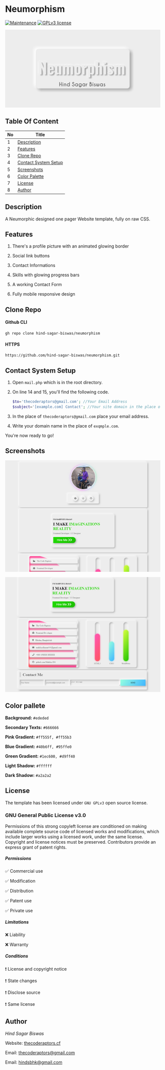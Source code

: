 # Neumorphism
[![Maintenance](https://img.shields.io/badge/Maintained%3F-yes-green.svg)](https://github.com/hind-sagar-biswas/neumorphism)
[![GPLv3 license](https://img.shields.io/badge/License-GPLv3-blue.svg)](https://github.com/hind-sagar-biswas/neumorphism/blob/main/LICENSE)

![Neumorphism by Hind](https://github.com/hind-sagar-biswas/neumorphism/blob/main/img/neumorphism.png)

## Table Of Content

No|Title
----|----
1|[Description](https://github.com/hind-sagar-biswas/neumorphism#Description)
2|[Features](https://github.com/hind-sagar-biswas/neumorphism#Features)
3|[Clone Repo](https://github.com/hind-sagar-biswas/neumorphism#clone-repo)
4|[Contact System Setup](https://github.com/hind-sagar-biswas/neumorphism#contact-system-setup)
5|[Screenshots](https://github.com/hind-sagar-biswas/neumorphism#Screenshots)
6|[Color Palette](https://github.com/hind-sagar-biswas/neumorphism#color-pallete)
7|[License](https://github.com/hind-sagar-biswas/neumorphism#License)
8|[Author](https://github.com/hind-sagar-biswas/neumorphism#Author)

## Description

A Neumorphic designed one pager Website template, fully on raw CSS.

## Features

1. There's a profile picture with an animated glowing border

1. Social link buttons

1. Contact Informations

1. Skills with glowing progress bars

1. A working Contact Form

1. Fully mobile responsive design

## Clone Repo

#### Github CLI

```
gh repo clone hind-sagar-biswas/neumorphism
```

#### HTTPS

```
https://github.com/hind-sagar-biswas/neumorphism.git
```

## Contact System Setup

1. Open `mail.php` which is in the root directory.

1. On line 14 and 15, you'll find the following code.
    ```php
    $to='thecoderaptors@gmail.com'; //Your Email Address
    $subject='[example.com] Contact'; //Your site domain in the place of example.com
    ```

1. In the place of `thecoderaptors@gmail.com` place your email address.

1. Write your domain name in the place of `exqmple.com`.

You're now ready to go!

## Screenshots
![Screenshot 1](https://github.com/MAHFUZ-004/neumorphism/blob/main/img/n01.png)

![Screenshot 2](https://github.com/MAHFUZ-004/neumorphism/blob/main/img/n02.png)

## Color pallete

**Background:** `#ededed`

**Secondary Texts:** `#666666`

**Pink Gradient:** `#ff555f, #ff55b3`

**Blue Gradient:** `#40b6ff, #95ffe0`

**Green Gradient:** `#1ec600, #d9ff40`

**Light Shadow:** `#ffffff`

**Dark Shadow:** `#a2a2a2`

## License

The template has been licensed under `GNU GPLv3` open source license.

### GNU General Public License v3.0

Permissions of this strong copyleft license are conditioned on making available complete source code of licensed works and modifications, which include larger works using a licensed work, under the same license. Copyright and license notices must be preserved. Contributors provide an express grant of patent rights.

##### Permissions

:white_check_mark: Commercial use

:white_check_mark: Modification

:white_check_mark: Distribution

:white_check_mark: Patent use

:white_check_mark: Private use

##### Limitations

:x: Liability

:x: Warranty

##### Conditions

:exclamation: License and copyright notice

:exclamation: State changes

:exclamation: Disclose source

:exclamation: Same license

## Author

_Hind Sagar Biswas_

Website: [thecoderaptors.cf](https://thecoderaptors.cd/)

Email: thecoderaptors@gmail.com

Email: hindsbhk@gmail.com
